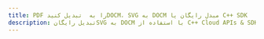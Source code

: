 ---title: PDF را به  تبدیل کنیدDOCM، SVG به DOCM مبدل رایگان یا C++ SDKdescription: تبدیل رایگانSVG به DOCM با استفاده از C++ Cloud APIs & SDK همچنین اسناد PDF را در Cloud ایجاد، ویرایش و رندر کنید.---